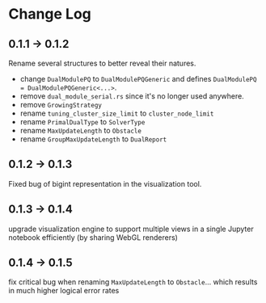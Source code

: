 # Change Log

## 0.1.1 -> 0.1.2

Rename several structures to better reveal their natures.

- change `DualModulePQ` to `DualModulePQGeneric` and defines `DualModulePQ = DualModulePQGeneric<...>`.
- remove `dual_module_serial.rs` since it's no longer used anywhere.
- remove `GrowingStrategy`
- rename `tuning_cluster_size_limit` to `cluster_node_limit`
- rename `PrimalDualType` to `SolverType`
- rename `MaxUpdateLength` to `Obstacle`
- rename `GroupMaxUpdateLength` to `DualReport`

## 0.1.2 -> 0.1.3

Fixed bug of bigint representation in the visualization tool.

## 0.1.3 -> 0.1.4

upgrade visualization engine to support multiple views in a single Jupyter notebook efficiently (by sharing WebGL renderers)

## 0.1.4 -> 0.1.5

fix critical bug when renaming `MaxUpdateLength` to `Obstacle`... which results in much higher logical error rates
